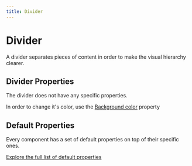 ```yaml
---
title: Divider
---
```


# Divider

A divider separates pieces of content in order to make the visual hierarchy clearer.

## Divider Properties

The divider does not have any specific properties.

In order to change it's color, use the [Background color](/components) property

## Default Properties

Every component has a set of default properties on top of their specific ones.

[Explore the full list of default properties](/components/index)